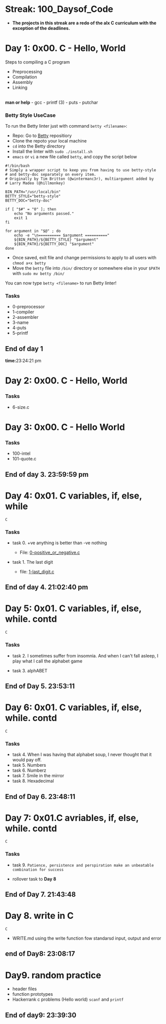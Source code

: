 # Streak: 100_Daysof_Code
- <strong>The projects in this streak are a redo of the alx C curriculum with the exception of the deadlines.</strong>

# Day 1: 0x00. C - Hello, World
Steps to compiling a C program
- Preprocessing
- Compilation
- Assembly
- Linking

<br>
<strong>man or help</strong>
- gcc
- printf (3)
- puts
- putchar


### Betty Style UseCase
To run the Betty linter just with command `betty <filename>`:
- Repo: Go to [Betty](https://alx-intranet.hbtn.io/rltoken/wQ4sMfsWfxvyfN67Sc11zA) repositiory
- Clone the repoto your local machine
- `cd` into the Betty directory
- Install the linter with `sudo ./install.sh`
- `emacs` or `vi` a new file called `betty`, and copy the script below

```
#!/bin/bash
# Simply a wrapper script to keep you from having to use betty-style
# and betty-doc separately on every item.
# Originally by Tim Britton (@wintermanc3r), multiargument added by
# Larry Madeo (@hillmonkey)

BIN_PATH="/usr/local/bin"
BETTY_STYLE="betty-style"
BETTY_DOC="betty-doc"

if [ "$#" = "0" ]; then
    echo "No arguments passed."
    exit 1
fi

for argument in "$@" ; do
    echo -e "\n========== $argument =========="
    ${BIN_PATH}/${BETTY_STYLE} "$argument"
    ${BIN_PATH}/${BETTY_DOC} "$argument"
done
```



- Once saved, exit file and change permissions to apply to all users with `chmod a+x betty`
- Move the `betty` file into `/bin/` directory or somewhere else in your `$PATH` with `sudo mv betty /bin/`

You can now type `betty <filename>` to run Betty linter!



### Tasks
- 0-preprocessor
- 1-compiler
- 2-assembler
- 3-name
- 4-puts
- 5-printf

## End of day 1
<strong>time:</strong>23:24:21 pm


# Day 2: 0x00. C - Hello, World
### Tasks
- 6-size.c


# Day 3: 0x00. C - Hello World
### Tasks
- 100-intel
- 101-quote.c

## End of day 3. 23:59:59 pm


# Day 4: 0x01. C variables, if, else, while
`C`
### Tasks
- task 0. +ve anything is better than -ve nothing
	* File: [0-positive_or_negative.c]()

- task 1. The last digit
	* file: [1-last_digit.c]()

## End of day 4. 21:02:40 pm


# Day 5: 0x01. C variables, if, else, while. contd
`C`
### Tasks
- task 2. I sometimes suffer from insomnia. And when I can't fall asleep, I play what I call the alphabet game

- task 3. alphABET

## End of Day 5. 23:53:11


# Day 6: 0x01. C variables, if, else, while. contd
`C`
### Tasks
- task 4. When I was having that alphabet soup, I never thought that it would pay off.
- task 5. Numbers
- task 6. Numberz
- task 7. Smile in the mirror
- task 8. Hexadecimal


## End of Day 6. 23:48:11


# Day 7: 0x01.C avriables, if, else, while. contd
`C`
### Tasks
- task 9. `Patience, persistence and perspiration make an unbeatable combination for success`

- rollover task to <strong>Day 8</strong>

## End of Day 7. 21:43:48


# Day 8. write in C
`C`
- WRITE.md
using the write function fow standarsd input, output and error

## end of Day8: 23:08:17


# Day9. random practice 
- header files
- function prototypes
- Hackerrank c problems (Hello world) `scanf` and `printf`

## End of day9: 23:39:30
